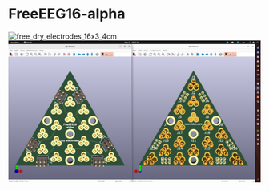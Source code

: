 # FreeEEG16-alpha
![free_dry_electrodes_16x3_4cm](https://raw.githubusercontent.com/neuroidss/FreeEEG16-alpha/main/Screenshot%20from%202023-02-23%2014-23-45.png)
![free_dry_electrodes_16x3_4cm](https://raw.githubusercontent.com/neuroidss/FreeEEG16-alpha/main/free_dry_electrodes_16x3_4cm/Screenshot%20from%202022-11-29%2019-57-56.png)
